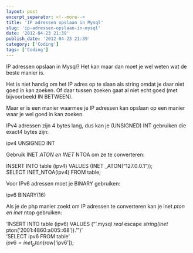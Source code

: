 ```yaml
---
layout: post
excerpt_separator: <!--more-->
title: 'IP adressen opslaan in Mysql'
slug: 'ip-adressen-opslaan-in-mysql'
date: '2012-04-23 21:39'
publish_date: '2012-04-23 21:39'
category: ['Coding']
tags: ['Coding']
---
```

IP adressen opslaan in Mysql? Het kan maar dan moet je wel weten wat de beste
manier is.  
  
Het is niet handig om het IP adres op te slaan als string omdat je daar niet
goed in kan zoeken. Of daar tussen zoeken gaat al niet echt goed (met
bijvoorbeeld IN BETWEEN).  
  
Maar er is een manier waarmee je IP adressen kan opslaan op een manier waar je
wel goed in kan zoeken.  
  
IPv4 adressen zijn 4 bytes lang, dus kan je (UNSIGNED) INT gebruiken die
exact4 bytes zijn:  
  
ipv4 UNSIGNED INT  
  
Gebruik INET _ATON en INET_ NTOA om ze te converteren:  
  
INSERT INTO table (ipv4) VALUES (INET _ATON(“127.0.0.1”));  
SELECT INET_NTOA(ipv4) FROM table;  
  
Voor IPv6 adressen moet je BINARY gebruiken:  
  
ipv6 BINARY(16)  
  
Als je de php manier zoekt om IP adressen te converteren kan je inet _pton en
inet_ ntop gebruiken:  
  
‘INSERT INTO table (ipv6) VALUES (“‘.mysql _real_ escape _string(inet_
pton(‘2001:4860:a005::68’)).’”)’  
‘SELECT ipv6 FROM table’  
$ipv6 = inet_pton($row[‘ipv6’]);

